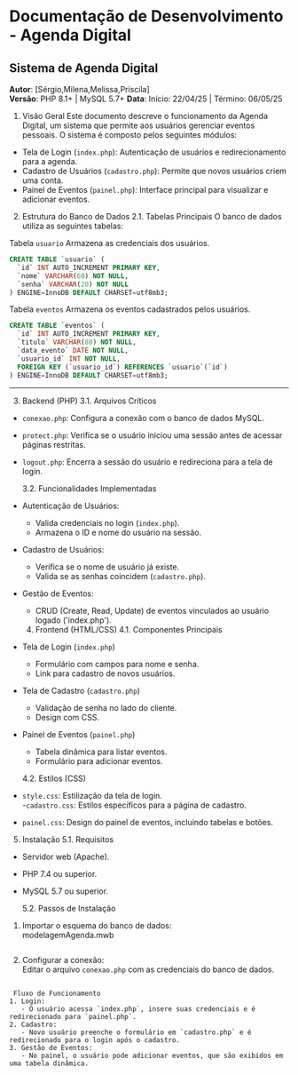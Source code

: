 # Documentação de Desenvolvimento - Agenda Digital

## Sistema de Agenda Digital

**Autor**: [Sérgio,Milena,Melissa,Priscila]  
**Versão**: PHP 8.1+ | MySQL 5.7+
**Data**: Início: 22/04/25 | Término: 06/05/25

1.  Visão Geral
    Este documento descreve o funcionamento da Agenda Digital, um sistema que permite aos usuários gerenciar eventos pessoais. O sistema é composto pelos seguintes módulos:

- Tela de Login (`index.php`): Autenticação de usuários e redirecionamento para a agenda.
- Cadastro de Usuários (`cadastro.php`): Permite que novos usuários criem uma conta.
- Painel de Eventos (`painel.php`): Interface principal para visualizar e adicionar eventos.

2.  Estrutura do Banco de Dados
    2.1. Tabelas Principais
    O banco de dados utiliza as seguintes tabelas:

Tabela `usuario`
Armazena as credenciais dos usuários.

```sql
CREATE TABLE `usuario` (
  `id` INT AUTO_INCREMENT PRIMARY KEY,
  `nome` VARCHAR(60) NOT NULL,
  `senha` VARCHAR(20) NOT NULL
) ENGINE=InnoDB DEFAULT CHARSET=utf8mb3;
```

Tabela `eventos`
Armazena os eventos cadastrados pelos usuários.

```sql
CREATE TABLE `eventos` (
  `id` INT AUTO_INCREMENT PRIMARY KEY,
  `titulo` VARCHAR(80) NOT NULL,
  `data_evento` DATE NOT NULL,
  `usuario_id` INT NOT NULL,
  FOREIGN KEY (`usuario_id`) REFERENCES `usuario`(`id`)
) ENGINE=InnoDB DEFAULT CHARSET=utf8mb3;
```

---

3.  Backend (PHP)
    3.1. Arquivos Críticos

- `conexao.php`: Configura a conexão com o banco de dados MySQL.
- `protect.php`: Verifica se o usuário iniciou uma sessão antes de acessar páginas restritas.
- `logout.php`: Encerra a sessão do usuário e redireciona para a tela de login.

  3.2. Funcionalidades Implementadas

- Autenticação de Usuários:
  - Valida credenciais no login (`index.php`).
  - Armazena o ID e nome do usuário na sessão.
- Cadastro de Usuários:
  - Verifica se o nome de usuário já existe.
  - Valida se as senhas coincidem (`cadastro.php`).
- Gestão de Eventos:

  - CRUD (Create, Read, Update) de eventos vinculados ao usuário logado ('index.php').

  4.  Frontend (HTML/CSS)
      4.1. Componentes Principais

- Tela de Login (`index.php`)
  - Formulário com campos para nome e senha.
  - Link para cadastro de novos usuários.
- Tela de Cadastro (`cadastro.php`)
  - Validação de senha no lado do cliente.
  - Design com CSS.
- Painel de Eventos (`painel.php`)

  - Tabela dinâmica para listar eventos.
  - Formulário para adicionar eventos.

  4.2. Estilos (CSS)

- `style.css`: Estilização da tela de login.  
  -`cadastro.css`: Estilos específicos para a página de cadastro.
- `painel.css`: Design do painel de eventos, incluindo tabelas e botões.

5.  Instalação
    5.1. Requisitos

- Servidor web (Apache).
- PHP 7.4 ou superior.
- MySQL 5.7 ou superior.

  5.2. Passos de Instalação

1. Importar o esquema do banco de dados:  
   modelagemAgenda.mwb
   ```

   ```
2. Configurar a conexão:  
   Editar o arquivo `conexao.php` com as credenciais do banco de dados.

```

 Fluxo de Funcionamento
1. Login:
   - O usuário acessa `index.php`, insere suas credenciais e é redirecionado para `painel.php`.
2. Cadastro:
   - Novo usuário preenche o formulário em `cadastro.php` e é redirecionado para o login após o cadastro.
3. Gestão de Eventos:
   - No painel, o usuário pode adicionar eventos, que são exibidos em uma tabela dinâmica.

```
